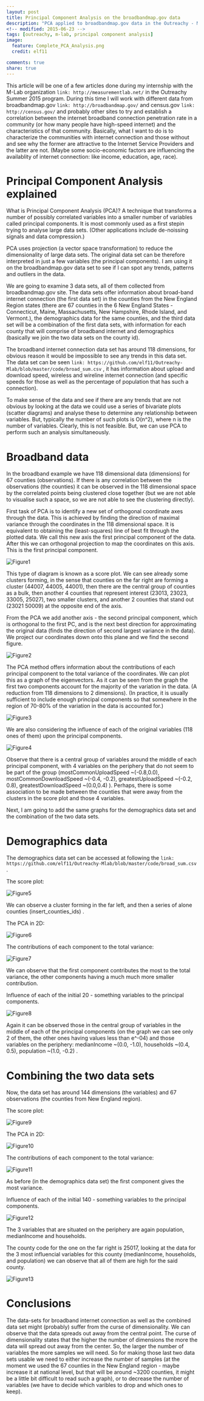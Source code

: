 ```yaml
---
layout: post
title: Principal Component Analysis on the broadbandmap.gov data
description: "PCA applied to broadbandmap.gov data in the Outreachy - M-lab project"
<!-- modified: 2015-06-23 -->
tags: [outreachy, m-lab, principal component analysis]
image:
  feature: Complete_PCA_Analysis.png
  credit: elf11

comments: true
share: true
---
```


This article will be one of a few articles done during my internship with the M-Lab organization `link: http://measurementlab.net/` in the Outreachy Summer 2015 program. During this time I will work with different data from broadbandmap.gov `link: http://broadbandmap.gov/` and census.gov `link: http://census.gov/` and probably other sites to try and establish a correlation between the internet broadband connection penetration rate in a community (or how many people have high-speed internet) and the characteristics of that community. Basically, what I want to do is to characterize the communities with internet connection and those without and see why the former are attractive to the Internet Service Providers and the latter are not. (Maybe some socio-economic factors are influencing the availablity of internet connection: like income, education, age, race).

# Principal Component Analysis explained

What is Principal Component Analysis (PCA)? A technique that transforms a number of possibly correlated variables into a smaller number of variables called principal components. It is most commonly used as a first stepin trying to analyse large data sets. (Other applications include de-noissing signals and data compression.) 

PCA uses projection (a vector space transformation) to reduce the dimensionality of large data sets. The original data set can be therefore interpreted in just a few variables (the principal components). I am using it on the broadbandmap.gov data set to see if I can spot any trends, patterns and outliers in the data.

We are going to examine 3 data sets, all of them collected from broadbandmap.gov site. The data sets offer information about broad-band internet connection (the first data set) in the counties from the New England Region states (there are 67 counties in the 6 New England States - Connecticut, Maine, Massachusetts, New Hampshire, Rhode Island, and Vermont.), the demographics data for the same counties, and the third data set will be a combination of the first data sets, with information for each county that will comprise of broadband internet and demographics (basically we join the two data sets on the county id).

The broadband internet connection data set has around 118 dimensions, for obvious reason it would be impossible to see any trends in this data set. The data set can be seen `link: https://github.com/elf11/Outreachy-Mlab/blob/master/code/broad_sum.csv` , it has information about upload and download speed, wireless and wireline internet connection (and specific speeds for those as well as the percentage of population that has such a connection).

To make sense of the data and see if there are any trends that are not obvious by looking at the data we could use a series of bivariate plots (scatter diagrams) and analyse these to determine any relationship between variables. But, typically the number of such plots is O(n^2), where n is the number of variables. Clearly, this is not feasible. But, we can use PCA to perform such an analysis simultaneously.

# Broadband data

In the broadband example we have 118 dimensional data (dimensions) for 67 counties (observations). If there is any correlation between the observations (the counties) it can be observed in the 118 dimensional space by the correlated points being clustered close together (but we are not able to visualise such a space, so we are not able to see the clustering directly). 

First task of PCA is to identify a new set of orthogonal coordinate axes through the data. This is achieved by finding the direction of maximal variance through the coordinates in the 118 dimensional space. It is equivalent to obtaining the (least-squares) line of best fit through the plotted data. We call this new axis the first principal component of the data. After this we can orthogonal projection to map the coordinates on this axis. This is the first principal component.

<div style="align: center;"><img src="/images/Broadband_PC1_Analysis.png" alt="Figure1"></div>

This type of diagram is known as a score plot. We can see already some clusters forming, in the sense that counties on the far right are forming a cluster (44007, 44005, 44001), then there are the central group of counties as a bulk, then another 4 counties that represent interest (23013, 23023, 33005, 25027), two smaller clusters, and another 2 counties that stand out (23021 50009) at the opposite end of the axis. 

From the PCA we add another axis - the second principal component, which is orthogonal to the first PC, and is the next best direction for approximating the original data (finds the direction of second largest variance in the data). We project our coordinates down onto this plane and we find the second figure.

<div style="align: center;"><img src="/images/Broadband_PCA_Analysis.png" alt="Figure2"></div>

The PCA method offers information about the contributions of each principal component to the total variance of the coordinates. We can plot this as a graph of the eigenvectors. As it can be seen from the graph the first two components account for the majority of the variation in the data. (A reduction from 118 dimensions to 2 dimensions). (In practice, it is usually sufficient to include enough principal components so that somewhere in the region of 70-80% of the variation in the data is accounted for.)

<div style="align: center;"><img src="/images/Broadband_EigenSpectrum.png" alt="Figure3"></div>

We are also considering the influence of each of the original variables (118 ones of them) upon the principal components.

<div style="align: center;"><img src="/images/Broadband_PCA_Load_Alternative.png" alt="Figure4"></div>

Observe that there is a central group of variables around the middle of each principal component, with 4 variables on the periphery that do not seem to be part of the group (mostCommonUploadSpeed ~(-0.8,0.0), mostCommonDownloadSpeed ~(-0.4, -0.2), greatestUploadSpeed ~(-0.2, 0.8), greatestDownloadSpeed ~(0.0,0.4) ). Perhaps, there is some association to be made between the counties that were away from the clusters in the score plot and those 4 variables.

Next, I am going to add the same graphs for the demographics data set and the combination of the two data sets.

# Demographics data

The demographics data set can be accessed at following the `link: https://github.com/elf11/Outreachy-Mlab/blob/master/code/broad_sum.csv` .

The score plot:

<div style="align: center;"><img src="/images/Demographics_PC1_Analysis.png" alt="Figure5"></div>

We can observe a cluster forming in the far left, and then a series of alone counties (insert_counties_ids) .

The PCA in 2D:

<div style="align: center;"><img src="/images/Demographics_PCA_Analysis.png" alt="Figure6"></div>

The contributions of each component to the total variance:

<div style="align: center;"><img src="/images/Demographics_EigenSpectrum.png" alt="Figure7"></div>

We can observe that the first component contributes the most to the total variance, the other components having a much much more smaller contribution.

Influence of each of the initial 20 - something variables to the principal components.

<div style="align: center;"><img src="/images/Demographics_PCA_Load_Alternative.png" alt="Figure8"></div>

Again it can be observed those in the central group of variables in the middle of each of the principal components (on the graph we can see only 2 of them, the other ones having values less than e^-04) and those variables on the periphery: medianIncome ~(0.0, -1.0), households ~(0.4, 0.5), population ~(1.0, -0.2) .

# Combining the two data sets

Now, the data set has around 144 dimensions (the variables) and 67 observations (the counties from New England region).

The score plot:

<div style="align: center;"><img src="/images/Complete_PC1_Analysis.png" alt="Figure9"></div>

The PCA in 2D:

<div style="align: center;"><img src="/images/Complete_PCA_Analysis.png" alt="Figure10"></div>

The contributions of each component to the total variance:

<div style="align: center;"><img src="/images/Complete_EigenSpectrum.png" alt="Figure11"></div>

As before (in the demographics data set) the first component gives the most variance.

Influence of each of the initial 140 - something variables to the principal components.

<div style="align: center;"><img src="/images/Complete_PCA_Load_Alternative.png" alt="Figure12"></div>

The 3 variables that are situated on the periphery are again population, medianIncome and households.

The county code for the one on the far right is 25017, looking at the data for the 3 most influencial variables for this county (medianIncome, households, and population) we can observe that all of them are high for the said county.

<div style="align: center;"><img src="/images/NEngland_demo_1.png" alt="Figure13"></div>

# Conclusions

The data-sets for broadband internet connection as well as the combined data set might (probably) suffer from the curse of dimensionality. We can observe that the data spreads out away from the central point. The curse of dimensionality states that the higher the number of dimensions the more the data will spread out away from the center. So, the larger the number of variables the more samples we will need. So for making those last two data sets usable we need to either increase the number of samples (at the moment we used the 67 counties in the New England region - maybe increase it at national level, but that will be around ~3200 counties, it might be a little bit difficult to read such a graph), or to decrease the number of variables (we have to decide which varibles to drop and which ones to keep).


